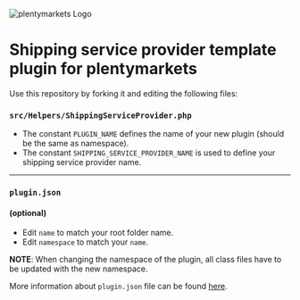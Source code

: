 ![plentymarkets Logo](https://cdn01.plentymarkets.com/avw8j9fg70hi/frontend/website_plentycom/plenty_Logos/plentymarkets/plentymarkets_RGB_LogoClaim_Farbe.png)

# Shipping service provider template plugin for plentymarkets

Use this repository by forking it and editing the following files:

### `src/Helpers/ShippingServiceProvider.php`
- The constant `PLUGIN_NAME` defines the name of your new plugin (should be the same as namespace).
- The constant `SHIPPING_SERVICE_PROVIDER_NAME` is used to define your shipping service provider name.

---

### `plugin.json`
#### (optional)
- Edit `name` to match your root folder name.
- Edit `namespace` to match your `name`.

**NOTE**: When changing the namespace of the plugin, all class files have to be updated with the new namespace.

More information about `plugin.json` file can be found [here](https://developers.plentymarkets.com/en-gb/developers/main/plugin-definition.html).
